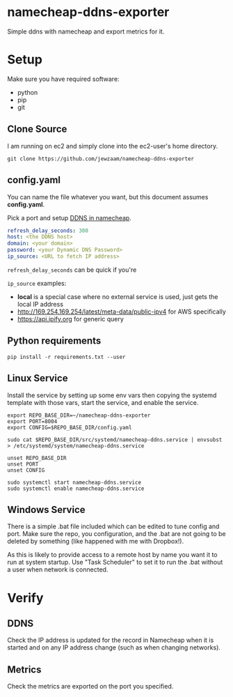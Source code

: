 # namecheap-ddns-exporter
Simple ddns with namecheap and export metrics for it.

# Setup

Make sure you have required software:
* python
* pip
* git

## Clone Source

I am running on ec2 and simply clone into the ec2-user's home directory.

```shell
git clone https://github.com/jewzaam/namecheap-ddns-exporter
```

## config.yaml

You can name the file whatever you want, but this document assumes **config.yaml**.

Pick a port and setup [DDNS in namecheap](https://www.namecheap.com/support/knowledgebase/subcategory/11/dynamic-dns/).

```yaml
refresh_delay_seconds: 300
host: <the DDNS host>
domain: <your domain>
password: <your Dynamic DNS Password>
ip_source: <URL to fetch IP address>
```

`refresh_delay_seconds` can be quick if you're 

`ip_source` examples:
- **local** is a special case where no external service is used, just gets the local IP address
- http://169.254.169.254/latest/meta-data/public-ipv4 for AWS specifically
- https://api.ipify.org for generic query

## Python requirements

```shell
pip install -r requirements.txt --user
```

## Linux Service

Install the service by setting up some env vars then copying the systemd template with those vars, start the service, and enable the service.

```shell
export REPO_BASE_DIR=~/namecheap-ddns-exporter
export PORT=8004
export CONFIG=$REPO_BASE_DIR/config.yaml

sudo cat $REPO_BASE_DIR/src/systemd/namecheap-ddns.service | envsubst > /etc/systemd/system/namecheap-ddns.service

unset REPO_BASE_DIR
unset PORT
unset CONFIG

sudo systemctl start namecheap-ddns.service
sudo systemctl enable namecheap-ddns.service
```

## Windows Service

There is a simple .bat file included which can be edited to tune config and port.  Make sure the repo, you configuration, and the .bat are not going to be deleted by something (like happened with me with Dropbox!).

As this is likely to provide access to a remote host by name you want it to run at system startup.  Use "Task Scheduler" to set it to run the .bat without a user when network is connected.

# Verify

## DDNS
Check the IP address is updated for the record in Namecheap when it is started and on any IP address change (such as when changing networks).

## Metrics 
Check the metrics are exported on the port you specified.

